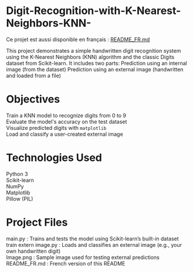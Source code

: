 # Digit-Recognition-with-K-Nearest-Neighbors-KNN-
Ce projet est aussi disponible en français : [README_FR.md](README_FR.md)

This project demonstrates a simple handwritten digit recognition system using the K-Nearest Neighbors (KNN) algorithm and the classic Digits dataset from Scikit-learn. It includes two parts:
Prediction using an internal image (from the dataset)
Prediction using an external image (handwritten and loaded from a file)

# Objectives
 Train a KNN model to recognize digits from 0 to 9  
 Evaluate the model's accuracy on the test dataset  
 Visualize predicted digits with `matplotlib`  
 Load and classify a user-created external image  

# Technologies Used
 Python 3  
 Scikit-learn  
 NumPy  
 Matplotlib  
 Pillow (PIL)  

# Project Files
 main.py : Trains and tests the model using Scikit-learn’s built-in dataset  
 train extern image.py :  Loads and classifies an external image (e.g., your own handwritten digit)  
 Image.png : Sample image used for testing external predictions  
 README_FR.md : French version of this README  
